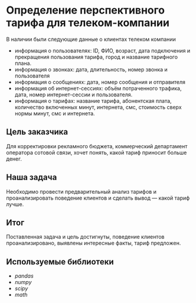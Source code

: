 ﻿# Определение перспективного тарифа для телеком-компании
В наличии были следующие данные о клиентах телеком компании 

- информация о пользователях: ID, ФИО, возраст, дата подключения и прекращения пользования тарифа, город и название тарифного плана.
- информация о звонках: дата, длительность, номер звонка и пользователя
- информация о сообщениях: дата, номер сообщения и отправителя
- информация об интернет-сессиях: объём потраченного трафика, дата, номер интернет-сессии и пользователя. 
- информация о тарифах: название тарифа, абонентская плата, количество включенных минут, интернета, смс, стоимость сверх нормы минут, смс и интернета.

## Цель заказчика
Для корректировки рекламного бюджета, коммерческий департамент оператора сотовой связи, хочет понять, какой тариф приносит больше денег.
 

## Наша задача
Необходимо провести предварительный анализ тарифов и проанализировать поведение клиентов и сделать вывод — какой тариф лучше.

## Итог
Поставленная задача и цель достигнуты, поведение клиентов проанализировано, выявлены интересные факты, тариф предложен.

## Используемые библиотеки

- *pandas*
- *numpy*
- *scipy*
- *math*